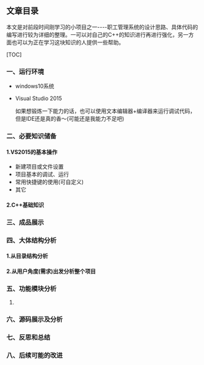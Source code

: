 ## 文章目录

本文是对前段时间刚学习的小项目之一----职工管理系统的设计思路、具体代码的编写进行较为详细的整理。一可以对自己的C++的知识进行再进行强化，另一方面也可以为正在学习这块知识的人提供一些帮助。

[TOC]

### 一、运行环境

- windows10系统

- Visual Studio 2015

  如果想锻炼一下能力的话，也可以使用文本编辑器+编译器来运行调试代码，但是IDE还是真的香～(可能还是我能力不足吧)

### 二、必要知识储备

#### 	1.VS2015的基本操作

- 新建项目或文件设置
- 项目基本的调试、运行
- 常用快捷键的使用(可自定义)
- 其它

#### 	2.C++基础知识



### 三、成品展示



### 四、大体结构分析

#### 1.从目录结构分析

#### 2.从用户角度(需求)出发分析整个项目



### 五、功能模块分析

1. 

### 六、源码展示及分析

### 七、反思和总结

### 八、后续可能的改进